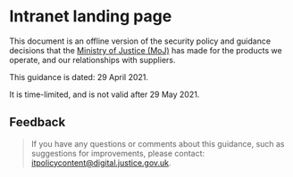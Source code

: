 # Intranet landing page

This document is an offline version of the security policy and guidance decisions that the [Ministry of Justice \(MoJ\)](https://www.gov.uk/government/organisations/ministry-of-justice) has made for the products we operate, and our relationships with suppliers.

This guidance is dated: 29 April 2021.

It is time-limited, and is not valid after 29 May 2021.

## Feedback

> If you have any questions or comments about this guidance, such as suggestions for improvements, please contact: [itpolicycontent@digital.justice.gov.uk](mailto:itpolicycontent@digital.justice.gov.uk).

